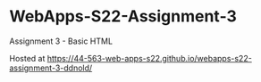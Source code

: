 # WebApps-S22-Assignment-3
Assignment 3 - Basic HTML

Hosted at https://44-563-web-apps-s22.github.io/webapps-s22-assignment-3-ddnold/